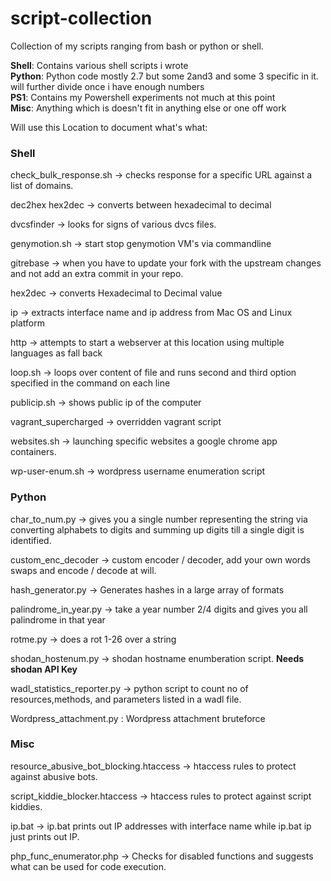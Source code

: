 script-collection
=================

Collection of my scripts ranging from bash or python or shell. 

__Shell__: Contains various shell scripts i wrote <br>
__Python__: Python code mostly 2.7 but some 2and3 and some 3 specific in it. will further divide once i have enough numbers <br>
__PS1__: Contains my Powershell experiments not much at this point <br>
__Misc__: Anything which is doesn't fit in anything else or one off work <br>

Will use this Location to document what's what:

### Shell

check_bulk_response.sh -> checks response for a specific URL against a list of domains.

dec2hex hex2dec -> converts between hexadecimal to decimal

dvcsfinder -> looks for signs of various dvcs files.

genymotion.sh -> start stop genymotion VM's via commandline

gitrebase -> when you have to update your fork with the upstream changes and not add an extra commit in your repo.

hex2dec -> converts Hexadecimal to Decimal value

ip -> extracts interface name and ip address from Mac OS and Linux platform

http -> attempts to start a webserver at this location using multiple languages as fall back

loop.sh -> loops over content of file and runs second and third option specified in the command on each line

publicip.sh -> shows public ip of the computer

vagrant_supercharged -> overridden vagrant script

websites.sh -> launching specific websites a google chrome app containers.

wp-user-enum.sh -> wordpress username enumeration script

### Python 

char_to_num.py -> gives you a single number representing the string via converting alphabets to digits and summing up digits till a single digit is identified.

custom_enc_decoder -> custom encoder / decoder, add your own words swaps and encode / decode at will.

hash_generator.py -> Generates hashes in a large array of formats

palindrome_in_year.py -> take a year number 2/4 digits and gives you all palindrome in that year

rotme.py -> does a rot 1-26 over a string

shodan_hostenum.py -> shodan hostname enumberation script. __Needs shodan API Key__

wadl_statistics_reporter.py -> python script to count no of resources,methods, and parameters listed in a wadl file.

Wordpress_attachment.py : Wordpress attachment bruteforce

### Misc 
resource_abusive_bot_blocking.htaccess -> htaccess rules to protect against abusive bots.

script_kiddie_blocker.htaccess -> htaccess rules to protect against script kiddies.

ip.bat -> ip.bat prints out IP addresses with interface name while ip.bat ip just prints out IP.

php_func_enumerator.php -> Checks for disabled functions and suggests what can be used for code execution.
